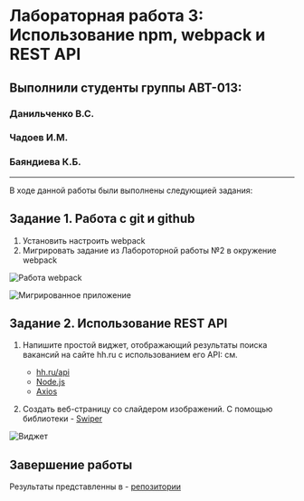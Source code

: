 # Лабораторная работа 3: Использование npm, webpack и REST API

## Выполнили студенты группы АВТ-013:
###   Данильченко В.С.
###   Чадоев И.М.
###   Баяндиева К.Б.
____  
В ходе данной работы были выполнены следующией задания:


## Задание 1. Работа с git и github

1. Установить  настроить webpack
2. Мигрировать задание из Лабороторной работы №2 в окружение webpack

![Работа webpack](img/report/webpack.png)

![Мигрированное приложение](img/report/migrated_app.png)

## Задание 2. Использование REST API

1. Напишите простой виджет, отображающий результаты поиска вакансий на сайте hh.ru с использованием его API: см.

   - [hh.ru/api](https://github.com/hhru/api/blob/master/docs/vacancies.md#search)
   - [Node.js](https://nodejs.dev/learn/making-http-requests-with-nodejs)
   - [Axios](https://github.com/axios/axios)
2. Создать веб-страницу со слайдером изображений.
С помощью библиотеки  - [Swiper](https://swiperjs.com)

![Виджет](img/report/widget.png)



## Завершение работы

Результаты представленны в - [репозитории](https://github.com/ValeryDanilchenko/study/)